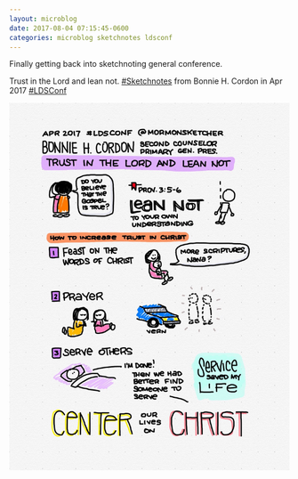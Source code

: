 ```yaml
---
layout: microblog
date: 2017-08-04 07:15:45-0600
categories: microblog sketchnotes ldsconf
---
```

Finally getting back into sketchnoting general conference.

Trust in the Lord and lean not. [#Sketchnotes](/categories/sketchnotes) from Bonnie H. Cordon in Apr 2017 [#LDSConf](/categories/ldsconf)

![apr-2017-general-conference-sketchnote-01](/images/microblog/201708040715.jpg)
